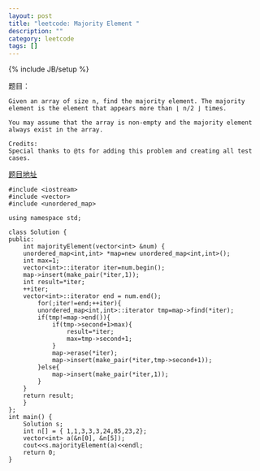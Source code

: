 ```yaml
---
layout: post
title: "leetcode: Majority Element "
description: ""
category: leetcode
tags: []
---
```

{% include JB/setup %}

题目：  

	Given an array of size n, find the majority element. The majority element is the element that appears more than ⌊ n/2 ⌋ times.

	You may assume that the array is non-empty and the majority element always exist in the array.

	Credits:
	Special thanks to @ts for adding this problem and creating all test cases.  

[题目地址](https://oj.leetcode.com/problems/majority-element/)    

	#include <iostream>
	#include <vector>
	#include <unordered_map>
	
	using namespace std;
	
	class Solution {
	public:
	    int majorityElement(vector<int> &num) {
		unordered_map<int,int> *map=new unordered_map<int,int>();
		int max=1;
		vector<int>::iterator iter=num.begin();
		map->insert(make_pair(*iter,1));
		int result=*iter;
		++iter;
		vector<int>::iterator end = num.end();
	        for(;iter!=end;++iter){
			unordered_map<int,int>::iterator tmp=map->find(*iter);
			if(tmp!=map->end()){
				if(tmp->second+1>max){
					result=*iter;
					max=tmp->second+1;
				}
				map->erase(*iter);
				map->insert(make_pair(*iter,tmp->second+1));
			}else{
				map->insert(make_pair(*iter,1));
			}
		}
		return result;
	    }
	};
	int main() {
	    Solution s;
	    int n[] = { 1,1,3,3,3,24,85,23,2};
	    vector<int> a(&n[0], &n[5]);
	    cout<<s.majorityElement(a)<<endl;
	    return 0;
	}


